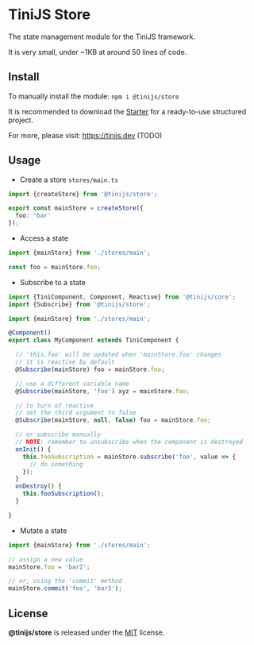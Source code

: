 # TiniJS Store 

The state management module for the TiniJS framework.

It is very small, under ~1KB at around 50 lines of code.

## Install

To manually install the module: `npm i @tinijs/store`

It is recommended to download the [Starter](https://github.com/tinijs/blank-starter) for a ready-to-use structured project.

For more, please visit: <https://tinijs.dev> (TODO)

## Usage

- Create a store `stores/main.ts`

```ts
import {createStore} from '@tinijs/store';

export const mainStore = createStore({
  foo: 'bar'
});

```

- Access a state

```ts
import {mainStore} from './stores/main';

const foo = mainStore.foo;
```

- Subscribe to a state

```ts
import {TiniComponent, Component, Reactive} from '@tinijs/core';
import {Subscribe} from '@tinijs/store';

import {mainStore} from './stores/main';

@Component()
export class MyComponent extends TiniComponent {

  // 'this.foo' will be updated when 'mainStore.foo' changes
  // it is reactive by default
  @Subscribe(mainStore) foo = mainStore.foo;

  // use a different variable name
  @Subscribe(mainStore, 'foo') xyz = mainStore.foo;

  // to turn of reactive
  // set the third argument to false
  @Subscribe(mainStore, null, false) foo = mainStore.foo;

  // or subscribe manually
  // NOTE: remember to unsubscribe when the component is destroyed
  onInit() {
    this.fooSubscription = mainStore.subscribe('foo', value => {
      // do something
    });
  }
  onDestroy() {
    this.fooSubscription();
  }

}
```

- Mutate a state

```ts
import {mainStore} from './stores/main';

// assign a new value
mainStore.foo = 'bar2';

// or, using the 'commit' method
mainStore.commit('foo', 'bar3');
```

## License

**@tinijs/store** is released under the [MIT](./LICENSE) license.
